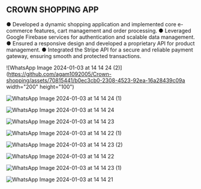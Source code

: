 ## CROWN SHOPPING APP

●	Developed a dynamic shopping application and implemented core e-commerce features, cart management and order processing.
●	Leveraged Google Firebase services for authentication and scalable data management.
●	Ensured a responsive design and developed a proprietary API for product management.
●	Integrated the Stripe API for a secure and reliable payment gateway, ensuring smooth and protected transactions.


![WhatsApp Image 2024-01-03 at 14 14 24 (2)](https://github.com/agam1092005/Crown-shopping/assets/70815441/b0ec3cb0-2308-4523-92ea-16a28439c09a width="200" height="100")

![WhatsApp Image 2024-01-03 at 14 14 24 (1)](https://github.com/agam1092005/Crown-shopping/assets/70815441/3026e4b1-cabd-4413-82bb-d15a4ee72c0f)

![WhatsApp Image 2024-01-03 at 14 14 24](https://github.com/agam1092005/Crown-shopping/assets/70815441/a772720c-8505-48a8-adc9-bc89e93632f3) 

![WhatsApp Image 2024-01-03 at 14 14 23](https://github.com/agam1092005/Crown-shopping/assets/70815441/eead517e-ec3a-4944-b9d7-23d0b3558aed)

![WhatsApp Image 2024-01-03 at 14 14 22 (1)](https://github.com/agam1092005/Crown-shopping/assets/70815441/730f2b9a-90b0-4e2b-afb0-03fbc631dbb0) 

![WhatsApp Image 2024-01-03 at 14 14 23 (2)](https://github.com/agam1092005/Crown-shopping/assets/70815441/bad44ac5-ff4e-4b00-bcb0-09d029ab79c4)

![WhatsApp Image 2024-01-03 at 14 14 22](https://github.com/agam1092005/Crown-shopping/assets/70815441/9177123a-ceea-4afa-9ec5-61cfa4ebef8d) 

![WhatsApp Image 2024-01-03 at 14 14 23 (1)](https://github.com/agam1092005/Crown-shopping/assets/70815441/f5a417f9-87fa-4420-99aa-9b09de3bee1b)

![WhatsApp Image 2024-01-03 at 14 14 21](https://github.com/agam1092005/Crown-shopping/assets/70815441/8063b7d8-6396-45f5-8cb2-6159e360507f)
